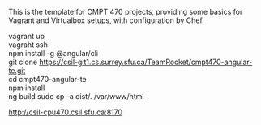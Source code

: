This is the template for CMPT 470 projects, providing some basics for Vagrant and Virtualbox setups, with configuration by Chef.

vagrant up  
vagraht ssh  
npm install -g @angular/cli  
git clone https://csil-git1.cs.surrey.sfu.ca/TeamRocket/cmpt470-angular-te.git  
cd cmpt470-angular-te  
npm install  
ng build
sudo cp -a dist/. /var/www/html  

http://csil-cpu470.csil.sfu.ca:8170
